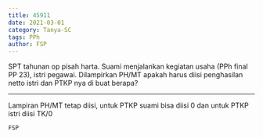 ```yaml
---
title: 45911
date: 2021-03-01
category: Tanya-SC
tags: PPh
author: FSP
---
```


SPT tahunan op pisah harta. Suami menjalankan kegiatan usaha (PPh final PP 23), istri pegawai. Dilampirkan PH/MT apakah harus diisi penghasilan netto istri dan PTKP nya di buat berapa?

---

Lampiran PH/MT tetap diisi, untuk PTKP suami bisa diisi 0 dan untuk PTKP istri diisi TK/0

`FSP`
